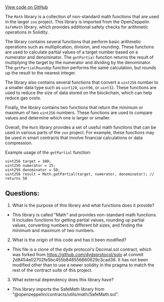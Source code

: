 [View code on GitHub](zoo-labs/zoo/blob/master/contracts/src/Math.sol)

The `Math` library is a collection of non-standard math functions that are used in the larger `zoo` project. This library is imported from the OpenZeppelin `SafeMath` library, which provides additional safety checks for arithmetic operations in Solidity.

The library contains several functions that perform basic arithmetic operations such as multiplication, division, and rounding. These functions are used to calculate partial values of a target number based on a numerator and denominator. The `getPartial` function returns the result of multiplying the target by the numerator and dividing by the denominator. The `getPartialRoundUp` function performs the same calculation, but rounds up the result to the nearest integer.

The library also contains several functions that convert a `uint256` number to a smaller data type such as `uint128`, `uint96`, or `uint32`. These functions are used to reduce the size of data stored on the blockchain, which can help reduce gas costs.

Finally, the library contains two functions that return the minimum or maximum of two `uint256` numbers. These functions are used to compare values and determine which one is larger or smaller.

Overall, the `Math` library provides a set of useful math functions that can be used in various parts of the `zoo` project. For example, these functions may be used in smart contracts that involve financial calculations or data compression. 

Example usage of the `getPartial` function:

```
uint256 target = 100;
uint256 numerator = 25;
uint256 denominator = 50;
uint256 result = Math.getPartial(target, numerator, denominator); // returns 50
```
## Questions: 
 1. What is the purpose of this library and what functions does it provide?
- This library is called "Math" and provides non-standard math functions. It includes functions for getting partial values, rounding up partial values, converting numbers to different bit sizes, and finding the minimum and maximum of two numbers.

2. What is the origin of this code and has it been modified?
- This file is a clone of the dydx protocol's Decimal.sol contract, which was forked from https://github.com/dydxprotocol/solo at commit 2d8454e02702fe5bc455b848556660629c3cad36. It has not been modified other than to use a newer solidity in the pragma to match the rest of the contract suite of this project.

3. What external dependency does this library have?
- This library imports the SafeMath library from "@openzeppelin/contracts/utils/math/SafeMath.sol".